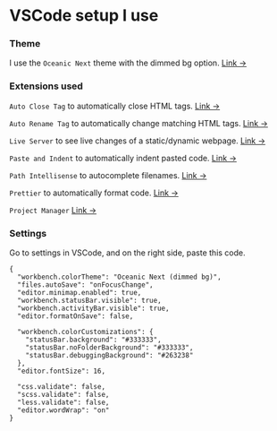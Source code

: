 # VSCode setup I use

### Theme

I use the `Oceanic Next` theme with the dimmed bg option. [Link &rarr;](https://marketplace.visualstudio.com/items?itemName=naumovs.theme-oceanicnext)

### Extensions used

`Auto Close Tag` to automatically close HTML tags. [Link &rarr;](https://marketplace.visualstudio.com/items?itemName=formulahendry.auto-close-tag)

`Auto Rename Tag` to automatically change matching HTML tags. [Link &rarr;](https://marketplace.visualstudio.com/items?itemName=formulahendry.auto-rename-tag)

`Live Server` to see live changes of a static/dynamic webpage. [Link &rarr;](https://marketplace.visualstudio.com/items?itemName=ritwickdey.LiveServer)

`Paste and Indent` to automatically indent pasted code. [Link &rarr;](https://marketplace.visualstudio.com/items?itemName=Rubymaniac.vscode-paste-and-indent)

`Path Intellisense` to autocomplete filenames. [Link &rarr;](https://marketplace.visualstudio.com/items?itemName=christian-kohler.path-intellisense)

`Prettier` to automatically format code. [Link &rarr;](https://marketplace.visualstudio.com/items?itemName=esbenp.prettier-vscode)

`Project Manager`  [Link &rarr;](https://marketplace.visualstudio.com/items?itemName=alefragnani.project-manager)

### Settings

Go to settings in VSCode, and on the right side, paste this code.

```
{
  "workbench.colorTheme": "Oceanic Next (dimmed bg)",
  "files.autoSave": "onFocusChange",
  "editor.minimap.enabled": true,
  "workbench.statusBar.visible": true,
  "workbench.activityBar.visible": true,
  "editor.formatOnSave": false,

  "workbench.colorCustomizations": {
    "statusBar.background": "#333333",
    "statusBar.noFolderBackground": "#333333",
    "statusBar.debuggingBackground": "#263238"
  },
  "editor.fontSize": 16,

  "css.validate": false,
  "scss.validate": false,
  "less.validate": false,
  "editor.wordWrap": "on"
}
```
